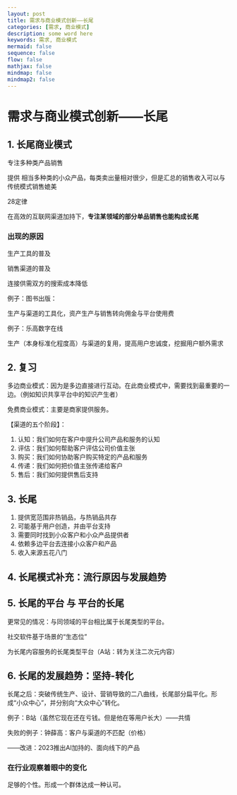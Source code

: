 ```yaml
---
layout: post
title: 需求与商业模式创新——长尾
categories: [需求, 商业模式]
description: some word here
keywords: 需求, 商业模式
mermaid: false
sequence: false
flow: false
mathjax: false
mindmap: false
mindmap2: false
---
```


# 需求与商业模式创新——长尾

## 1. 长尾商业模式

专注多种类产品销售

提供 相当多种类的小众产品，每类卖出量相对很少，但是汇总的销售收入可以与传统模式销售媲美

28定律

在高效的互联网渠道加持下，**专注某领域的部分单品销售也能构成长尾**

### 出现的原因

生产工具的普及

销售渠道的普及

连接供需双方的搜索成本降低

例子：图书出版：

生产与渠道的工具化，资产生产与销售转向佣金与平台使用费

例子：乐高数字在线

生产（本身标准化程度高）与渠道的复用，提高用户忠诚度，挖掘用户额外需求

## 2. 复习

多边商业模式：因为是多边直接进行互动。在此商业模式中，需要找到最重要的一边。（例如知识共享平台中的知识产生者）

免费商业模式：主要是商家提供服务。

【渠道的五个阶段】：

1. 认知：我们如何在客户中提升公司产品和服务的认知
2. 评估：我们如何帮助客户评估公司价值主张
3. 购买：我们如何协助客户购买特定的产品和服务
4. 传递：我们如何把价值主张传递给客户
5. 售后：我们如何提供售后支持

##  3. 长尾

1. 提供宽范围非热销品，与热销品共存
2. 可能基于用户创造，并由平台支持
3. 需要同时找到小众客户和小众产品提供者
4. 依赖多边平台去连接小众客户和产品
5. 收入来源五花八门

## 4. 长尾模式补充：流行原因与发展趋势

## 5. 长尾的平台 与 平台的长尾

更常见的情况：与同领域的平台相比属于长尾类型的平台。

社交软件基于场景的“生态位”

为长尾内容服务的长尾类型平台（A站：转为关注二次元内容）

## 6. 长尾的发展趋势：坚持-转化

长尾之后：突破传统生产、设计、营销导致的二八曲线，长尾部分扁平化。形成“小众中心”，并分别向“大众中心”转化。

例子：B站（虽然它现在还在亏钱。但是他在等用户长大）——共情

失败的例子：钟薛高：客户与渠道的不匹配（价格）

——改进：2023推出AI加持的、面向线下的产品

### 在行业观察着眼中的变化

足够的个性。形成一个群体达成一种认可。


